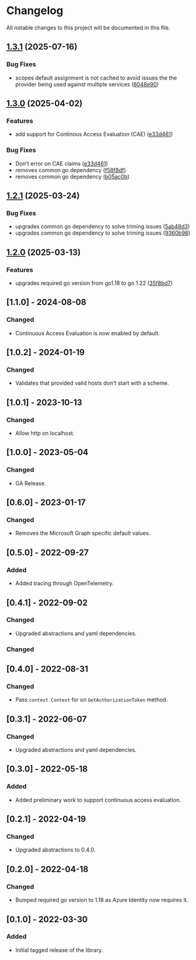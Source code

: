# Changelog

All notable changes to this project will be documented in this file.

## [1.3.1](https://github.com/microsoft/kiota-authentication-azure-go/compare/v1.3.0...v1.3.1) (2025-07-16)


### Bug Fixes

* scopes default assignment is not cached to avoid issues the the provider being used against multiple services ([6048e90](https://github.com/microsoft/kiota-authentication-azure-go/commit/6048e901241a0f5257f86cc6224ef3e6aaf2fdfe))

## [1.3.0](https://github.com/microsoft/kiota-authentication-azure-go/compare/v1.2.1...v1.3.0) (2025-04-02)


### Features

* add support for Continous Access Evaluation (CAE) ([e33d461](https://github.com/microsoft/kiota-authentication-azure-go/commit/e33d46169c9a88a463a20c6cee61eedcaa83099c))


### Bug Fixes

* Don't error on CAE claims ([e33d461](https://github.com/microsoft/kiota-authentication-azure-go/commit/e33d46169c9a88a463a20c6cee61eedcaa83099c))
* removes common go dependency ([f58f8df](https://github.com/microsoft/kiota-authentication-azure-go/commit/f58f8df7ded784abbb66030eaf6b26c08c078696))
* removes common go dependency ([b05ac0b](https://github.com/microsoft/kiota-authentication-azure-go/commit/b05ac0bb228526bc56a9d2172ffb975e7ca24f73))

## [1.2.1](https://github.com/microsoft/kiota-authentication-azure-go/compare/v1.2.0...v1.2.1) (2025-03-24)


### Bug Fixes

* upgrades common go dependency to solve triming issues ([5ab48d3](https://github.com/microsoft/kiota-authentication-azure-go/commit/5ab48d33da0a32efcbd44c75a43d8e1d4cc7e0ff))
* upgrades common go dependency to solve triming issues ([9360b98](https://github.com/microsoft/kiota-authentication-azure-go/commit/9360b98797f0d00bc31fc3bbe17af772479da5af))

## [1.2.0](https://github.com/microsoft/kiota-authentication-azure-go/compare/v1.1.0...v1.2.0) (2025-03-13)


### Features

* upgrades required go version from go1.18 to go 1.22 ([35f8bd7](https://github.com/microsoft/kiota-authentication-azure-go/commit/35f8bd73366e25d6ba19b2e2a19056a2baae0356))

## [1.1.0] - 2024-08-08

### Changed

- Continuous Access Evaluation is now enabled by default.

## [1.0.2] - 2024-01-19

### Changed

- Validates that provided valid hosts don't start with a scheme.

## [1.0.1] - 2023-10-13

### Changed

- Allow http on localhost.

## [1.0.0] - 2023-05-04

### Changed

- GA Release.

## [0.6.0] - 2023-01-17

### Changed

- Removes the Microsoft Graph specific default values.

## [0.5.0] - 2022-09-27

### Added

- Added tracing through OpenTelemetry.

## [0.4.1] - 2022-09-02

### Changed

- Upgraded abstractions and yaml dependencies.

### Changed

## [0.4.0] - 2022-08-31

### Changed

- Pass `context.Context` for on `GetAuthorizationToken` method.

## [0.3.1] - 2022-06-07

### Changed

- Upgraded abstractions and yaml dependencies.

## [0.3.0] - 2022-05-18

### Added

- Added preliminary work to support continuous access evaluation.

## [0.2.1] - 2022-04-19

### Changed

- Upgraded abstractions to 0.4.0.

## [0.2.0] - 2022-04-18

### Changed

- Bumped required go version to 1.18 as Azure Identity now requires it.

## [0.1.0] - 2022-03-30

### Added

- Initial tagged release of the library.
